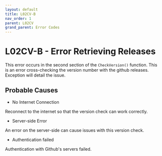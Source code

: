 ```yaml
---
layout: default
title: L02CV-B
nav_order: 1
parent: L02CV
grand_parent: Error Codes
---
```


# L02CV-B - Error Retrieving Releases

This error occurs in the second section of the `CheckVersion()` function. This is an error cross-checking the version number with the github releases. Exception will detail the issue.

## Probable Causes
- No Internet Connection

Reconnect to the internet so that the version check can work correctly.

- Server-side Error

An error on the server-side can cause issues with this version check.

- Authentication failed

Authentication with Github's servers failed.
